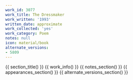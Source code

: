 ```yaml
---
work_id: 3077
work_title: The Dressmaker
work_written: '1993'
written_date: approximate
work_collected: 'yes'
work_category: Poem
notes: null
icon: material/book
alternate_versions:
- 5809
---
```


{{ section_title() }}
{{ work_info() }}
{{ notes_section() }}
{{ appearances_section() }}
{{ alternate_versions_section() }}
